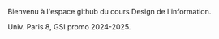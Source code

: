 Bienvenu à l'espace github du cours Design de l'information.

Univ. Paris 8, GSI promo 2024-2025.
 
